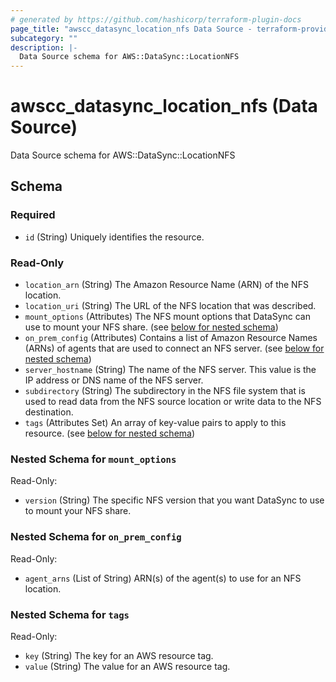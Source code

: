 ```yaml
---
# generated by https://github.com/hashicorp/terraform-plugin-docs
page_title: "awscc_datasync_location_nfs Data Source - terraform-provider-awscc"
subcategory: ""
description: |-
  Data Source schema for AWS::DataSync::LocationNFS
---
```


# awscc_datasync_location_nfs (Data Source)

Data Source schema for AWS::DataSync::LocationNFS



<!-- schema generated by tfplugindocs -->
## Schema

### Required

- `id` (String) Uniquely identifies the resource.

### Read-Only

- `location_arn` (String) The Amazon Resource Name (ARN) of the NFS location.
- `location_uri` (String) The URL of the NFS location that was described.
- `mount_options` (Attributes) The NFS mount options that DataSync can use to mount your NFS share. (see [below for nested schema](#nestedatt--mount_options))
- `on_prem_config` (Attributes) Contains a list of Amazon Resource Names (ARNs) of agents that are used to connect an NFS server. (see [below for nested schema](#nestedatt--on_prem_config))
- `server_hostname` (String) The name of the NFS server. This value is the IP address or DNS name of the NFS server.
- `subdirectory` (String) The subdirectory in the NFS file system that is used to read data from the NFS source location or write data to the NFS destination.
- `tags` (Attributes Set) An array of key-value pairs to apply to this resource. (see [below for nested schema](#nestedatt--tags))

<a id="nestedatt--mount_options"></a>
### Nested Schema for `mount_options`

Read-Only:

- `version` (String) The specific NFS version that you want DataSync to use to mount your NFS share.


<a id="nestedatt--on_prem_config"></a>
### Nested Schema for `on_prem_config`

Read-Only:

- `agent_arns` (List of String) ARN(s) of the agent(s) to use for an NFS location.


<a id="nestedatt--tags"></a>
### Nested Schema for `tags`

Read-Only:

- `key` (String) The key for an AWS resource tag.
- `value` (String) The value for an AWS resource tag.


